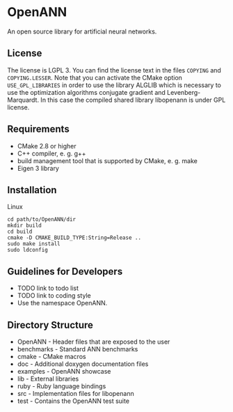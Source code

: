 OpenANN
=======

An open source library for artificial neural networks.

License
-------

The license is LGPL 3. You can find the license text in the files `COPYING` and
`COPYING.LESSER`. Note that you can activate the CMake option
`USE_GPL_LIBRARIES` in order to use the library ALGLIB which is necessary to use
the optimization algorithms conjugate gradient and Levenberg-Marquardt. In this
case the compiled shared library libopenann is under GPL license.

Requirements
------------

* CMake 2.8 or higher
* C++ compiler, e. g. g++
* build management tool that is supported by CMake, e. g. make
* Eigen 3 library

Installation
------------

Linux

    cd path/to/OpenANN/dir
    mkdir build
    cd build
    cmake -D CMAKE_BUILD_TYPE:String=Release ..
    sudo make install
    sudo ldconfig

Guidelines for Developers
-------------------------

* TODO link to todo list
* TODO link to coding style
* Use the namespace OpenANN.

Directory Structure
-------------------

* OpenANN - Header files that are exposed to the user
* benchmarks - Standard ANN benchmarks
* cmake - CMake macros
* doc - Additional doxygen documentation files
* examples - OpenANN showcase
* lib - External libraries
* ruby - Ruby language bindings
* src - Implementation files for libopenann
* test - Contains the OpenANN test suite
